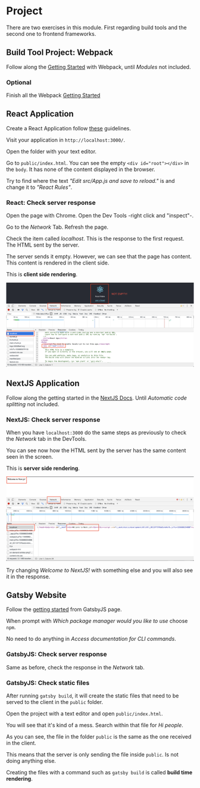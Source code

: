 # Project

There are two exercises in this module. First regarding build tools and the second one to frontend frameworks.

## Build Tool Project: Webpack

Follow along the [Getting Started](https://webpack.js.org/guides/getting-started/) with Webpack, until *Modules* not included.

### Optional

Finish all the Webpack [Getting Started](https://webpack.js.org/guides/getting-started/)

## React Application

Create a React Application follow [these](https://reactjs.org/docs/create-a-new-react-app.html#create-react-app) guidelines.

Visit your application in `http://localhost:3000/`.

Open the folder with your text editor.

Go to `public/index.html`. You can see the empty `<div id="root"></div>` in the `body`. It has none of the content displayed in the browser.

Try to find where the text *"Edit src/App.js and save to reload."* is and change it to *"React Rules"*.

### React: Check server response

Open the page with Chrome. Open the Dev Tools -right click and "inspect"-.

Go to the *Network* Tab. Refresh the page.

Check the item called *localhost*. This is the response to the first request. The HTML sent by the server.

The server sends it empty. However, we can see that the page has content. This content is rendered in the client side.

This is **client side rendering**.

![React Response](./assets/react-network.png)

## NextJS Application

Follow along the getting started in the [NextJS Docs](https://nextjs.org/docs). Until *Automatic code splitting* not included.

### NextJS: Check server response

When you have `localhost:3000` do the same steps as previously to check the *Network* tab in the DevTools.

You can see now how the HTML sent by the server has the same content seen in the screen.

This is **server side rendering**.

![React Response](./assets/nextjs-network.png)

Try changing *Welcome to NextJS!* with something else and you will also see it in the response.

## Gatsby Website

Follow the [getting started](https://www.gatsbyjs.org/docs/quick-start) from GatsbyJS page.

When prompt with *Which package manager would you like to use* choose `npm`.

No need to do anything in *Access documentation for CLI commands*.

### GatsbyJS: Check server response

Same as before, check the response in the *Network* tab.

### GatsbyJS: Check static files

After running `gatsby build`, it will create the static files that need to be served to the client in the `public` folder.

Open the project with a text editor and open `public/index.html`.

You will see that it's kind of a mess. Search within that file for *Hi people*.

As you can see, the file in the folder `public` is the same as the one received in the client.

This means that the server is only sending the file inside `public`. Is not doing anything else.

Creating the files with a command such as `gatsby build` is called **build time rendering**.

